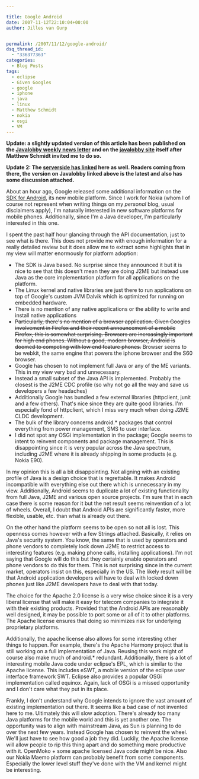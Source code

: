 ```yaml
---

title: Google Android
date: 2007-11-12T22:10:04+00:00
author: Jilles van Gurp


permalink: /2007/11/12/google-android/
dsq_thread_id:
  - "336377363"
categories:
  - Blog Posts
tags:
  - eclipse
  - Given Googles
  - google
  - iphone
  - java
  - linux
  - Matthew Schmidt
  - nokia
  - osgi
  - VM
---
```

**Update: a slightly updated version of this article has been published on the [Javalobby weekly news letter](http://www.javalobby.org/nl/archive/jlnews_20071113o.html) and on the [javalobby site](http://www.javalobby.org/java/forums/t103264.html) itself after Matthew Schmidt invited me to do so.**

**Update 2: The [serverside has linked](http://www.theserverside.com/news/thread.tss?thread_id=47614) here as well. Readers coming from there, the version on Javalobby linked above is the latest and also has some discussion attached.**

About an hour ago, Google released some additional information on the [SDK for Android](http://code.google.com/android/), its new mobile platform. Since I work for Nokia (whom I of course not represent when writing things on my *personal* blog, usual disclaimers apply), I'm naturally interested in new software platforms for mobile phones. Additionally, since I'm a Java developer, I'm particularly interested in this one.

I spent the past half hour glancing through the API documentation, just to see what is there. This does not provide me with enough information for a really detailed review but it does allow me to extract some highlights that in my view will matter enormously for platform adoption:

- The SDK is Java based. No surprise since they announced it but it is nice to see that this doesn't mean they are doing J2ME but instead use Java as the core implementation platform for all applications on the platform.
- The Linux kernel and native libraries are just there to run applications on top of Google's custom JVM Dalvik which is optimized for running on embedded hardware.
- There is no mention of any native applications or the ability to write and install native applications
- ~~Particularly, there's no mention of a browser application. Given Googles involvement in Firefox and their recent announcement of a mobile Firefox, this is somewhat surprising. Browsers are increasingly important for high end phones. Without a good, modern browser, Android is doomed to competing with low end feature phones.~~ Browser seems to be webkit, the same engine that powers the iphone browser and the S60 browser.
- Google has chosen to not implement full Java or any of the ME variants. This in my view very bad and unnecessary.
- Instead a small subset of the Java API is implemented. Probably the closest is the J2ME CDC profile (so why not go all the way and save us developers a few headaches)
- Additionally Google has bundled a few external libraries (httpclient, junit and a few others). That's nice since they are quite good libraries. I'm especially fond of httpclient, which I miss very much when doing J2ME CLDC development.
- The bulk of the library concerns android.* packages that control everything from power management, SMS to user interface.
- I did not spot any OSGi implementation in the package; Google seems to intent to reinvent components and package management. This is disappointing since it is very popular across the Java spectrum, including J2ME where it is already shipping in some products (e.g. Nokia E90).

In my opinion this is all a bit disappointing. Not aligning with an existing profile of Java is a design choice that is regrettable. It makes Android incompatible with everything else out there which is unnecessary in my view. Additionally, Android seems to duplicate a lot of existing functionality from full Java, J2ME and various open source projects. I'm sure that in each case there is some reason for it but the net result seems reinvention of a lot of wheels. Overall, I doubt that Android APIs are significantly faster, more flexible, usable, etc. than what is already out there. 

On the other hand the platform seems to be open so not all is lost. This openness comes however with a few Strings attached. Basically, it relies on Java's security system. You know, the same that is used by operators and phone vendors to completely lock down J2ME to restrict access to interesting features (e.g. making phone calls, installing applications). I'm not saying that Google will do this but they certainly enable operators and phone vendors to do this for them. This is not surprising since in the current market, operators insist on this, especially in the US. The likely result will be that Android application developers will have to deal with locked down phones just like J2ME developers have to deal with that today.

The choice for the Apache 2.0 license is a very wise choice since it is a very liberal license that will make it easy for telecom companies to integrate it with their existing products. Provided that the Android APIs are reasonably well designed, it may be possible to port some or all of it to other platforms. The Apache license ensures that doing so minimizes risk for underlying proprietary platforms. 

Additionally, the apache license also allows for some interesting other things to happen. For example, there's the Apache Harmony project that is still working on a full implementation of Java. Reusing this work might of course also make much of android.* redundant. Additionally, there is a lot of interesting mobile Java code under eclipse's EPL, which is similar to the Apache license. This includes eSWT, a mobile version of the eclipse user interface framework SWT. Eclipse also provides a popular OSGi implementation called equinox. Again, lack of OSGi is a missed opportunity and I don't care what they put in its place.

Frankly, I don't understand why Google intends to ignore the vast amount of existing implementation out there. It seems like a bad case of not invented here to me. Ultimately this will slow adoption. There's already too many Java platforms for the mobile world and this is yet another one. The opportunity was to align with mainstream Java, as Sun is planning to do over the next few years. Instead Google has chosen to reinvent the wheel. We'll just have to see how good a job they did. Luckily, the Apache license will allow people to rip this thing apart and do something more productive with it. OpenMoko + some apache licensed Java code might be nice. Also our Nokia Maemo platform can probably benefit from some components. Especially the lower level stuff they've done with the VM and kernel might be interesting.

